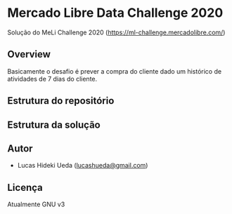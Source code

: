 # Mercado Libre Data Challenge 2020

Solução do MeLi Challenge 2020 (https://ml-challenge.mercadolibre.com/)

## Overview

Basicamente o desafio é prever a compra do cliente dado um histórico de atividades de 7 dias do cliente. 

## Estrutura do repositório

## Estrutura da solução

## Autor

- Lucas Hideki Ueda (lucashueda@gmail.com)

## Licença

Atualmente GNU v3
